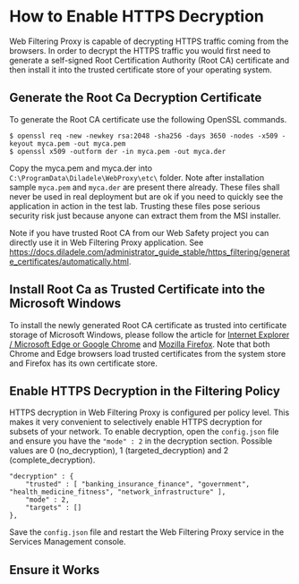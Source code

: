 # How to Enable HTTPS Decryption

Web Filtering Proxy is capable of decrypting HTTPS traffic coming from the browsers. In order to decrypt the HTTPS traffic you would first need to generate a self-signed Root Certification Authority (Root CA) certificate and then install it into the trusted certificate store of your operating system.

## Generate the Root Ca Decryption Certificate

To generate the Root CA certificate use the following OpenSSL commands. 

	$ openssl req -new -newkey rsa:2048 -sha256 -days 3650 -nodes -x509 -keyout myca.pem -out myca.pem
	$ openssl x509 -outform der -in myca.pem -out myca.der

Copy the myca.pem and myca.der into `C:\ProgramData\Diladele\WebProxy\etc\` folder. Note after installation sample `myca.pem` and `myca.der` are present there already. These files shall never be used in real deployment but are ok if you need to quickly see the application in action in the test lab. Trusting these files pose serious security risk just because anyone can extract them from the MSI installer.

Note if you have trusted Root CA from our Web Safety project you can directly use it in Web Filtering Proxy application. See https://docs.diladele.com/administrator_guide_stable/https_filtering/generate_certificates/automatically.html.

## Install Root Ca as Trusted Certificate into the Microsoft Windows 

To install the newly generated Root CA certificate as trusted into certificate storage of Microsoft Windows, please follow the article for [Internet Explorer / Microsoft Edge or Google Chrome](https://docs.diladele.com/administrator_guide_stable/https_filtering/install_certificates/win_ie_chrome.html) and [Mozilla Firefox](https://docs.diladele.com/administrator_guide_stable/https_filtering/install_certificates/win_ff.html). Note that both Chrome and Edge browsers load trusted certificates from the system store and Firefox has its own certificate store.

## Enable HTTPS Decryption in the Filtering Policy

HTTPS decryption in Web Filtering Proxy is configured per policy level. This makes it very convenient to selectively enable HTTPS decryption for subsets of your network. To enable decryption, open the `config.json` file and ensure you have the `"mode" : 2` in the decryption section. Possible values are 0 (no_decryption), 1 (targeted_decryption) and  2 (complete_decryption). 

	"decryption" : {
        "trusted" : [ "banking_insurance_finance", "government", "health_medicine_fitness", "network_infrastructure" ],
        "mode" : 2,
        "targets" : []
    },

Save the `config.json` file and restart the Web Filtering Proxy service in the Services Management console.

## Ensure it Works

